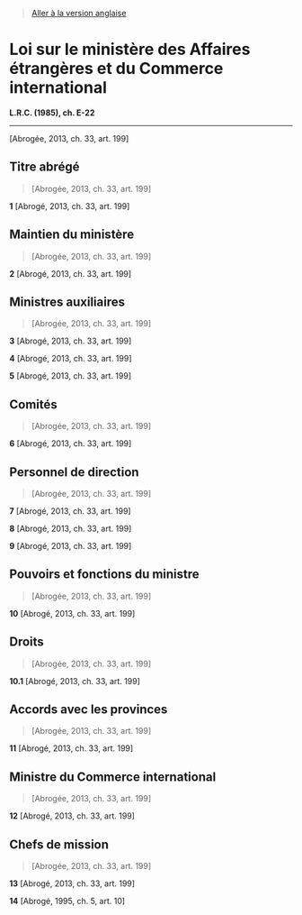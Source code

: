 > [Aller à la version anglaise](/en/Acts/Revised%20Statutes%20of%20Canada/E/E-22.md)

# Loi sur le ministère des Affaires étrangères et du Commerce international

**L.R.C. (1985), ch. E-22**


----------


[Abrogée, 2013, ch. 33, art. 199]



## Titre abrégé
> [Abrogée, 2013, ch. 33, art. 199]



**1** [Abrogé, 2013, ch. 33, art. 199]




## Maintien du ministère
> [Abrogée, 2013, ch. 33, art. 199]



**2** [Abrogé, 2013, ch. 33, art. 199]




## Ministres auxiliaires
> [Abrogée, 2013, ch. 33, art. 199]



**3** [Abrogé, 2013, ch. 33, art. 199]



**4** [Abrogé, 2013, ch. 33, art. 199]



**5** [Abrogé, 2013, ch. 33, art. 199]




## Comités
> [Abrogée, 2013, ch. 33, art. 199]



**6** [Abrogé, 2013, ch. 33, art. 199]




## Personnel de direction
> [Abrogée, 2013, ch. 33, art. 199]



**7** [Abrogé, 2013, ch. 33, art. 199]



**8** [Abrogé, 2013, ch. 33, art. 199]



**9** [Abrogé, 2013, ch. 33, art. 199]




## Pouvoirs et fonctions du ministre
> [Abrogée, 2013, ch. 33, art. 199]



**10** [Abrogé, 2013, ch. 33, art. 199]




## Droits
> [Abrogée, 2013, ch. 33, art. 199]



**10.1** [Abrogé, 2013, ch. 33, art. 199]




## Accords avec les provinces
> [Abrogée, 2013, ch. 33, art. 199]



**11** [Abrogé, 2013, ch. 33, art. 199]




## Ministre du Commerce international
> [Abrogée, 2013, ch. 33, art. 199]



**12** [Abrogé, 2013, ch. 33, art. 199]




## Chefs de mission
> [Abrogée, 2013, ch. 33, art. 199]



**13** [Abrogé, 2013, ch. 33, art. 199]



**14** [Abrogé, 1995, ch. 5, art. 10]


